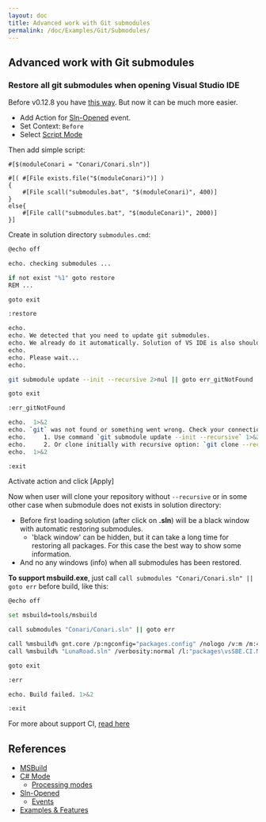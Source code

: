 ```yaml
---
layout: doc
title: Advanced work with Git submodules
permalink: /doc/Examples/Git/Submodules/
---
```

## Advanced work with Git submodules

### Restore all git submodules when opening Visual Studio IDE 

Before v0.12.8 you have [this way]({{site.docp}}/Examples/ReloadProjects/). But now it can be much more easier.

* Add Action for [Sln-Opened]({{site.docp}}/Events/SlnOpened/) event.
* Set Context: `Before`
* Select [Script Mode]({{site.docp}}/Modes/Script/)

Then add simple script:

```{{site.sbelang}}
#[$(moduleConari = "Conari/Conari.sln")]

#[( #[File exists.file("$(moduleConari)")] )
{ 
    #[File scall("submodules.bat", "$(moduleConari)", 400)]
}
else{
    #[File call("submodules.bat", "$(moduleConari)", 2000)]
}]
```

Create in solution directory `submodules.cmd`:

```bash
@echo off

echo. checking submodules ...

if not exist "%1" goto restore
REM ...

goto exit

:restore

echo.
echo. We detected that you need to update git submodules.
echo. We already do it automatically. Solution of VS IDE is also should be updated after ending of this process by the action via `Sln-Opened` event. If not, please reopen .sln file again.
echo.
echo. Please wait...
echo.

git submodule update --init --recursive 2>nul || goto err_gitNotFound

goto exit

:err_gitNotFound

echo.  1>&2
echo. `git` was not found or something went wrong. Check your connection and env. variable `PATH`. Or get submodules manually: 1>&2
echo.     1. Use command `git submodule update --init --recursive` 1>&2
echo.     2. Or clone initially with recursive option: `git clone --recursive ...` 1>&2
echo.  1>&2

:exit
```

Activate action and click [Apply]

Now when user will clone your repository without `--recursive` or in some other case when submodule does not exists in solution directory:

* Before first loading solution (after click on **.sln**) will be a black window with automatic restoring submodules.
    * 'black window' can be hidden, but it can take a long time for restoring all packages. For this case the best way to show some information.
* And no any windows (info) when all submodules has been restored.

**To support msbuild.exe**, just call `call submodules "Conari/Conari.sln" || goto err` before build, like this:

```bash
@echo off

set msbuild=tools/msbuild

call submodules "Conari/Conari.sln" || goto err

call %msbuild% gnt.core /p:ngconfig="packages.config" /nologo /v:m /m:4
call %msbuild% "LunaRoad.sln" /verbosity:normal /l:"packages\vsSBE.CI.MSBuild\bin\CI.MSBuild.dll" /m:4 /t:Rebuild /p:Configuration=Release

goto exit

:err

echo. Build failed. 1>&2

:exit
```

For more about support CI, [read here]({{site.docp}}/CI/)


## References

* [MSBuild]({{site.docp}}/Scripts/MSBuild/)
* [C# Mode]({{site.docp}}/Modes/CSharp/)
    * [Processing modes]({{site.docp}}/Modes/)
* [Sln-Opened]({{site.docp}}/Events/SlnOpened/#context)
    * [Events]({{site.docp}}/Events/)
* [Examples & Features]({{site.docp}}/Examples/)